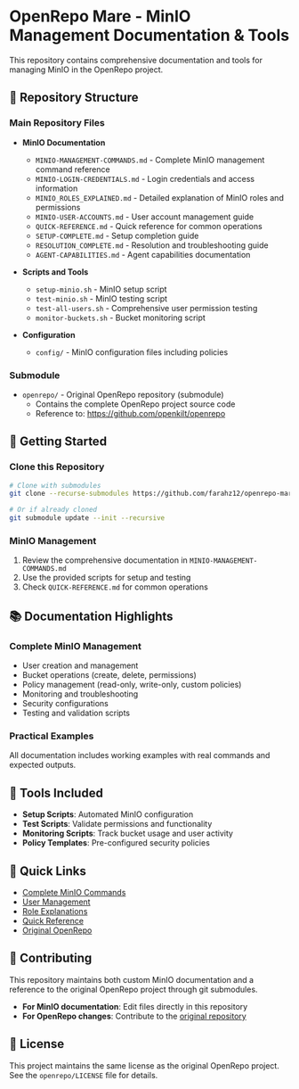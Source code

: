# OpenRepo Mare - MinIO Management Documentation & Tools

This repository contains comprehensive documentation and tools for managing MinIO in the OpenRepo project.

## 📁 Repository Structure

### Main Repository Files
- **MinIO Documentation**
  - `MINIO-MANAGEMENT-COMMANDS.md` - Complete MinIO management command reference
  - `MINIO-LOGIN-CREDENTIALS.md` - Login credentials and access information
  - `MINIO_ROLES_EXPLAINED.md` - Detailed explanation of MinIO roles and permissions
  - `MINIO-USER-ACCOUNTS.md` - User account management guide
  - `QUICK-REFERENCE.md` - Quick reference for common operations
  - `SETUP-COMPLETE.md` - Setup completion guide
  - `RESOLUTION_COMPLETE.md` - Resolution and troubleshooting guide
  - `AGENT-CAPABILITIES.md` - Agent capabilities documentation

- **Scripts and Tools**
  - `setup-minio.sh` - MinIO setup script
  - `test-minio.sh` - MinIO testing script
  - `test-all-users.sh` - Comprehensive user permission testing
  - `monitor-buckets.sh` - Bucket monitoring script

- **Configuration**
  - `config/` - MinIO configuration files including policies

### Submodule
- `openrepo/` - Original OpenRepo repository (submodule)
  - Contains the complete OpenRepo project source code
  - Reference to: https://github.com/openkilt/openrepo

## 🚀 Getting Started

### Clone this Repository
```bash
# Clone with submodules
git clone --recurse-submodules https://github.com/farahz12/openrepo-mare.git

# Or if already cloned
git submodule update --init --recursive
```

### MinIO Management
1. Review the comprehensive documentation in `MINIO-MANAGEMENT-COMMANDS.md`
2. Use the provided scripts for setup and testing
3. Check `QUICK-REFERENCE.md` for common operations

## 📚 Documentation Highlights

### Complete MinIO Management
- User creation and management
- Bucket operations (create, delete, permissions)
- Policy management (read-only, write-only, custom policies)
- Monitoring and troubleshooting
- Security configurations
- Testing and validation scripts

### Practical Examples
All documentation includes working examples with real commands and expected outputs.

## 🔧 Tools Included

- **Setup Scripts**: Automated MinIO configuration
- **Test Scripts**: Validate permissions and functionality
- **Monitoring Scripts**: Track bucket usage and user activity
- **Policy Templates**: Pre-configured security policies

## 📖 Quick Links

- [Complete MinIO Commands](./MINIO-MANAGEMENT-COMMANDS.md)
- [User Management](./MINIO-USER-ACCOUNTS.md)
- [Role Explanations](./MINIO_ROLES_EXPLAINED.md)
- [Quick Reference](./QUICK-REFERENCE.md)
- [Original OpenRepo](./openrepo/)

## 🤝 Contributing

This repository maintains both custom MinIO documentation and a reference to the original OpenRepo project through git submodules.

- **For MinIO documentation**: Edit files directly in this repository
- **For OpenRepo changes**: Contribute to the [original repository](https://github.com/openkilt/openrepo)

## 📜 License

This project maintains the same license as the original OpenRepo project. See the `openrepo/LICENSE` file for details.
